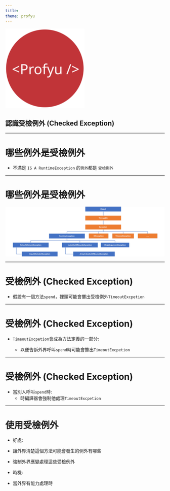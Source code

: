 ```yaml
---
title:  
theme: profyu
---
```


<!-- .slide: data-background="assets/background.png" -->
<img style='border:none;background:none;box-shadow:none;' src='assets/logo.svg' width="250"/>

## 認識受檢例外 (Checked Exception)

---

# 哪些例外是受檢例外

* 不滿足 `IS A RuntimeException` 的`例外`都是 `受檢例外`

---

# 哪些例外是受檢例外

![checked-exception](assets/checked-exception.png)

---

# 受檢例外 (Checked Exception)

* 假設有一個方法`spend`，裡頭可能會擲出受檢例外`TimeoutExcpetion`

---

# 受檢例外 (Checked Exception)

* `TimeoutExcpetion`會成為方法定義的一部分:

  * 以便告訴外界呼叫`spend`時可能會擲出`TimeoutExcpetion`

---

# 受檢例外 (Checked Exception)

* 當別人呼叫`spend`時:
  * 時編譯器會強制他處理`TimeoutExcpetion`

---

# 使用受檢例外

* 好處:
 * 讓外界清楚這個方法可能會發生的例外有哪些
 * 強制外界應變處理這些受檢例外

* 時機:
 * 當外界有能力處理時

